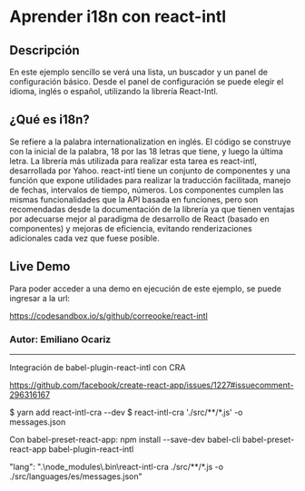 # Aprender i18n con react-intl 

## Descripción

En este ejemplo sencillo se verá una lista, un buscador y un panel de configuración básico. 
Desde el panel de configuración se puede elegir el idioma, inglés o español, utilizando la librería React-Intl. 

## ¿Qué es i18n? 

Se refiere a la palabra internationalization en inglés. El código se construye con la inicial de la palabra, 18 por las 18 letras que tiene, y luego la última letra.
La librería más utilizada para realizar esta tarea es react-intl, desarrollada por Yahoo. 
react-intl tiene un conjunto de componentes y una función que expone utilidades para realizar la traducción facilitada, manejo de fechas, intervalos de tiempo, números. Los componentes cumplen las mismas funcionalidades que la API basada en funciones, pero son recomendadas desde la documentación de la librería ya que tienen ventajas por adecuarse mejor al paradigma de desarrollo de React (basado en componentes) y mejoras de eficiencia, evitando renderizaciones adicionales cada vez que fuese posible. 

## Live Demo

Para poder acceder a una demo en ejecución de este ejemplo, se puede ingresar a la url:

https://codesandbox.io/s/github/correooke/react-intl

### Autor: Emiliano Ocariz


------------

Integración de babel-plugin-react-intl con CRA

https://github.com/facebook/create-react-app/issues/1227#issuecomment-296316167

$ yarn add react-intl-cra --dev
$ react-intl-cra './src/**/*.js' -o messages.json


Con babel-preset-react-app: npm install --save-dev babel-cli babel-preset-react-app babel-plugin-react-intl


"lang": ".\\node_modules\\.bin\\react-intl-cra ./src/**/*.js -o ./src/languages/es/messages.json"